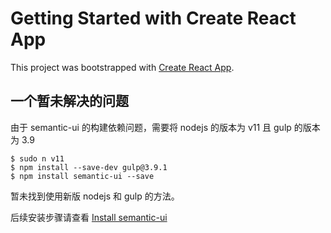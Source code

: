 # Getting Started with Create React App

This project was bootstrapped with [Create React App](https://github.com/facebook/create-react-app).

## 一个暂未解决的问题
由于 semantic-ui 的构建依赖问题，需要将 nodejs 的版本为 v11 且 gulp 的版本为 3.9

```
$ sudo n v11
$ npm install --save-dev gulp@3.9.1
$ npm install semantic-ui --save
```

暂未找到使用新版 nodejs 和 gulp 的方法。

后续安装步骤请查看 [Install semantic-ui](https://semantic-ui.com/introduction/getting-started.html#install-semantic-ui)